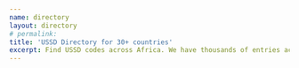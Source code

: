```yaml
---
name: directory
layout: directory
# permalink: 
title: 'USSD Directory for 30+ countries'
excerpt: Find USSD codes across Africa. We have thousands of entries across mobile network operators, banks, telcos, industries and utilities.
---
```

